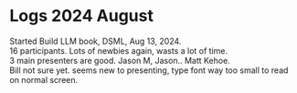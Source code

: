 # Logs 2024 August 

Started Build LLM book, DSML, Aug 13, 2024.  
16 participants. Lots of newbies again, wasts a lot of time.  
3 main presenters are good. Jason M, Jason.. Matt Kehoe.  
Bill not sure yet. seems new to presenting, type font way too small to read on normal screen.  



